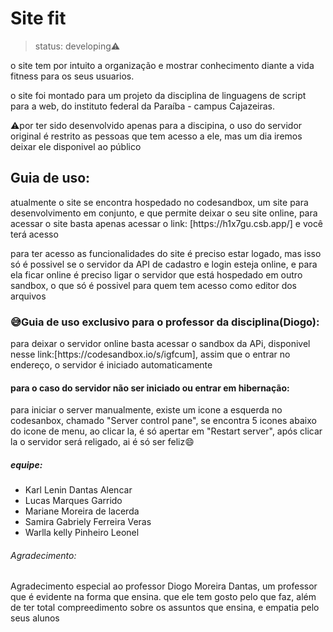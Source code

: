 <h1>Site fit</h1>


> status: developing⚠️


<p> o site tem por intuito a organização e mostrar conhecimento diante a vida fitness para os seus usuarios.</p>

<P> o site foi montado para um projeto da disciplina de linguagens de script para a web, do instituto federal da Paraíba - campus Cajazeiras.</p>

<p>⚠️por ter sido desenvolvido apenas para a discipina, o uso do servidor original é restrito as pessoas que tem acesso a ele, mas um dia iremos deixar ele disponivel ao público</p>

## Guia de uso:

<p> atualmente o site se encontra hospedado no codesandbox, um site para desenvolvimento em conjunto, e que permite deixar o seu site online, para acessar o site basta apenas acessar o link: [https://h1x7gu.csb.app/] e você terá acesso</p>

<p> para ter acesso as funcionalidades do site é preciso estar logado, mas isso só é possivel se o servidor da API de cadastro e login esteja online, e para ela ficar online é preciso ligar o servidor que está hospedado em outro sandbox, o que só é possivel para quem tem acesso como editor dos arquivos</p>

### 😅Guia de uso exclusivo para o professor da disciplina(Diogo):

<p>para deixar o servidor online basta acessar o sandbox da APi, disponivel nesse link:[https://codesandbox.io/s/igfcum], assim que o entrar no endereço, o servidor é iniciado automaticamente</p>

#### para o caso do servidor não ser iniciado ou entrar em hibernação:

</p>para iniciar o server manualmente, existe um icone a esquerda no codesanbox, chamado "Server control pane", se encontra 5 icones abaixo do icone de menu, ao clicar la, é só apertar em "Restart server", após clicar la o servidor será religado, ai é só ser feliz😄</p>


##### equipe:

+ Karl Lenin Dantas Alencar
+ Lucas Marques Garrido
+ Mariane Moreira de lacerda
+ Samira Gabriely Ferreira Veras
+ Warlla kelly Pinheiro Leonel


###### Agradecimento:

<footer><p>Agradecimento especial ao professor Diogo Moreira Dantas, um professor que é evidente na forma que ensina. que ele tem gosto pelo que faz, além de ter total compreedimento sobre os assuntos que ensina, e empatia pelo seus alunos</p></footer>

